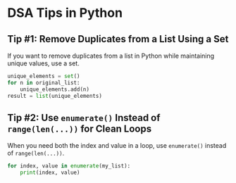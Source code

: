 # DSA Tips in Python

## Tip #1: Remove Duplicates from a List Using a Set
If you want to remove duplicates from a list in Python while maintaining unique values, use a set.

```python
unique_elements = set()
for n in original_list:
    unique_elements.add(n)
result = list(unique_elements)
```


## Tip #2: Use `enumerate()` Instead of `range(len(...))` for Clean Loops
When you need both the index and value in a loop, use `enumerate()` instead of `range(len(...))`.

```python
for index, value in enumerate(my_list):
    print(index, value)
